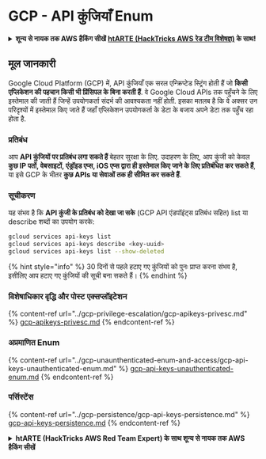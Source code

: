 # GCP - API कुंजियाँ Enum

<details>

<summary><strong>शून्य से नायक तक AWS हैकिंग सीखें</strong> <a href="https://training.hacktricks.xyz/courses/arte"><strong>htARTE (HackTricks AWS रेड टीम विशेषज्ञ)</strong></a><strong> के साथ!</strong></summary>

HackTricks का समर्थन करने के अन्य तरीके:

* यदि आप चाहते हैं कि आपकी **कंपनी का विज्ञापन HackTricks में दिखाई दे** या **HackTricks को PDF में डाउनलोड करें**, तो [**सदस्यता योजनाओं**](https://github.com/sponsors/carlospolop) की जाँच करें!
* [**आधिकारिक PEASS & HackTricks स्वैग**](https://peass.creator-spring.com) प्राप्त करें
* [**The PEASS Family**](https://opensea.io/collection/the-peass-family) की खोज करें, हमारा विशेष [**NFTs**](https://opensea.io/collection/the-peass-family) संग्रह
* 💬 [**Discord समूह**](https://discord.gg/hRep4RUj7f) में **शामिल हों** या [**telegram समूह**](https://t.me/peass) में या **Twitter** पर मुझे 🐦 [**@carlospolopm**](https://twitter.com/carlospolopm) **का अनुसरण करें**.
* **HackTricks** के [**github repos**](https://github.com/carlospolop/hacktricks) और [**HackTricks Cloud**](https://github.com/carlospolop/hacktricks-cloud) में PRs सबमिट करके अपनी हैकिंग तरकीबें साझा करें.

</details>

## मूल जानकारी

Google Cloud Platform (GCP) में, API कुंजियाँ एक सरल एन्क्रिप्टेड स्ट्रिंग होती हैं जो **किसी एप्लिकेशन की पहचान किसी भी प्रिंसिपल के बिना करती हैं**. वे Google Cloud APIs तक पहुँचने के लिए इस्तेमाल की जाती हैं जिन्हें उपयोगकर्ता संदर्भ की आवश्यकता नहीं होती. इसका मतलब है कि वे अक्सर उन परिदृश्यों में इस्तेमाल किए जाते हैं जहाँ एप्लिकेशन उपयोगकर्ता के डेटा के बजाय अपने डेटा तक पहुँच रहा होता है.

### प्रतिबंध

आप **API कुंजियों पर प्रतिबंध लगा सकते हैं** बेहतर सुरक्षा के लिए. उदाहरण के लिए, आप कुंजी को केवल **कुछ IP पतों, वेबसाइटों, एंड्रॉइड एप्स, iOS एप्स द्वारा ही इस्तेमाल किए जाने के लिए प्रतिबंधित कर सकते हैं**, या इसे GCP के भीतर **कुछ APIs या सेवाओं तक ही सीमित कर सकते हैं**.

### सूचीकरण

यह संभव है कि **API कुंजी के प्रतिबंध को देखा जा सके** (GCP API एंडपॉइंट्स प्रतिबंध सहित) list या describe शब्दों का उपयोग करके:
```bash
gcloud services api-keys list
gcloud services api-keys describe <key-uuid>
gcloud services api-keys list --show-deleted
```
{% hint style="info" %}
30 दिनों से पहले हटाए गए कुंजियों को पुनः प्राप्त करना संभव है, इसीलिए आप हटाए गए कुंजियों की सूची बना सकते हैं।
{% endhint %}

### विशेषाधिकार वृद्धि और पोस्ट एक्सप्लॉइटेशन

{% content-ref url="../gcp-privilege-escalation/gcp-apikeys-privesc.md" %}
[gcp-apikeys-privesc.md](../gcp-privilege-escalation/gcp-apikeys-privesc.md)
{% endcontent-ref %}

### अप्रमाणित Enum

{% content-ref url="../gcp-unaunthenticated-enum-and-access/gcp-api-keys-unauthenticated-enum.md" %}
[gcp-api-keys-unauthenticated-enum.md](../gcp-unaunthenticated-enum-and-access/gcp-api-keys-unauthenticated-enum.md)
{% endcontent-ref %}

### पर्सिस्टेंस

{% content-ref url="../gcp-persistence/gcp-api-keys-persistence.md" %}
[gcp-api-keys-persistence.md](../gcp-persistence/gcp-api-keys-persistence.md)
{% endcontent-ref %}

<details>

<summary><strong>htARTE (HackTricks AWS Red Team Expert) के साथ शून्य से नायक तक AWS हैकिंग सीखें</strong></summary>

HackTricks का समर्थन करने के अन्य तरीके:

* यदि आप चाहते हैं कि आपकी **कंपनी का विज्ञापन HackTricks में दिखाई दे** या **HackTricks को PDF में डाउनलोड करें**, तो [**सब्सक्रिप्शन प्लान्स**](https://github.com/sponsors/carlospolop) देखें!
* [**आधिकारिक PEASS & HackTricks स्वैग**](https://peass.creator-spring.com) प्राप्त करें
* [**The PEASS Family**](https://opensea.io/collection/the-peass-family) की खोज करें, हमारा विशेष [**NFTs**](https://opensea.io/collection/the-peass-family) संग्रह
* 💬 [**Discord group**](https://discord.gg/hRep4RUj7f) में **शामिल हों** या [**telegram group**](https://t.me/peass) में शामिल हों या मुझे **Twitter** 🐦 पर **फॉलो** करें [**@carlospolopm**](https://twitter.com/carlospolopm)**.**
* **HackTricks** के [**github repos**](https://github.com/carlospolop/hacktricks) और [**HackTricks Cloud**](https://github.com/carlospolop/hacktricks-cloud) में PRs सबमिट करके अपनी हैकिंग ट्रिक्स साझा करें।

</details>
